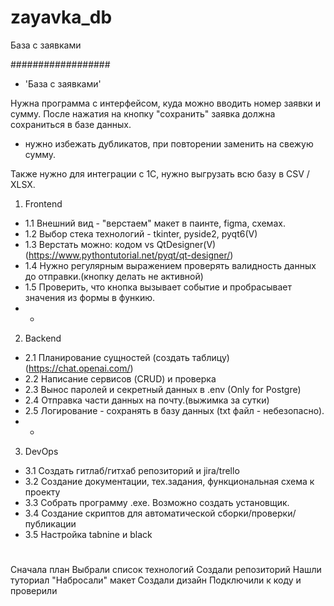 # zayavka_db
База с заявками

##################
* 'База с заявками'

Нужна программа с интерфейсом, куда можно вводить номер заявки и сумму.
После нажатия на кнопку "сохранить" заявка должна сохраниться в базе данных.
- нужно избежать дубликатов, при повторении заменить на свежую сумму.

Также нужно для интеграции с 1С, нужно выгрузать всю базу в CSV / XLSX.

1. Frontend
* 1.1 Внешний вид - "верстаем" макет в паинте, figma, схемах.
* 1.2 Выбор стека технологий - tkinter, pyside2, pyqt6(V)
* 1.3 Верстать можно: кодом vs QtDesigner(V) (https://www.pythontutorial.net/pyqt/qt-designer/)
* 1.4 Нужно регулярным выражением проверять валидность данных до отправки.(кнопку делать не активной)
* 1.5 Проверить, что кнопка вызывает событие и пробрасывает значения из формы в функию.
* * 

2. Backend
* 2.1 Планирование сущностей (создать таблицу) (https://chat.openai.com/)
* 2.2 Написание сервисов (CRUD) и проверка
* 2.3 Вынос паролей и секретный данных в .env (Only for Postgre)
* 2.4 Отправка части данных на почту.(выжимка за сутки)
* 2.5 Логирование - сохранять в базу данных (txt файл - небезопасно).
* * 

3. DevOps
* 3.1 Создать гитлаб/гитхаб репозиторий и jira/trello
* 3.2 Создание документации, тех.задания, функциональная схема к проекту
* 3.3 Собрать программу .exe. Возможно создать установщик.
* 3.4 Создание скриптов для автоматической сборки/проверки/публикации
* 3.5 Настройка tabnine и black


#
Сначала план
Выбрали список технологий
Создали репозиторий
Нашли туториал
"Набросали" макет
Создали дизайн
Подключили к коду и проверили
#
















